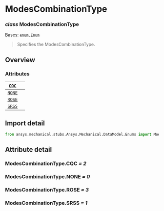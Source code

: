 # ModesCombinationType

### *class* ModesCombinationType

Bases: [`enum.Enum`](https://docs.python.org/3/library/enum.html#enum.Enum)

> Specifies the ModesCombinationType.

> <!-- !! processed by numpydoc !! -->

## Overview

### Attributes

| [`CQC`](#ModesCombinationType.CQC)   |    |
|--------------------------------------|----|
| [`NONE`](#ModesCombinationType.NONE) |    |
| [`ROSE`](#ModesCombinationType.ROSE) |    |
| [`SRSS`](#ModesCombinationType.SRSS) |    |

## Import detail

```python
from ansys.mechanical.stubs.Ansys.Mechanical.DataModel.Enums import ModesCombinationType
```

## Attribute detail

### ModesCombinationType.CQC *= 2*

### ModesCombinationType.NONE *= 0*

### ModesCombinationType.ROSE *= 3*

### ModesCombinationType.SRSS *= 1*
